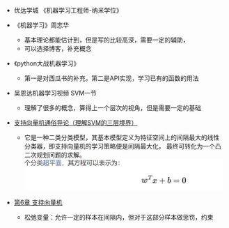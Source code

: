 * 优达学城 《机器学习工程师-纳米学位》
* 《机器学习》周志华
    * 基本理论都能估计到，但是写的比较高深，需要一定的辅助，
    * 可以选择博客，补充概念
* 《python大战机器学习》 
    * 第一是对西瓜书的补充，第二是API实现，学习已有的函数的用法
* 吴恩达机器学习视频 SVM一节
    * 理解了很多的概念，算得上一个层次的视角，但是需要一定的基础
    
    
    
* [支持向量机通俗导论（理解SVM的三层境界）](https://blog.csdn.net/macyang/article/details/38782399)

    * 它是一种二类分类模型，其基本模型定义为特征空间上的间隔最大的线性分类器，即支持向量机的学习策略便是间隔最大化，
    最终可转化为一个凸二次规划问题的求解。
    ![SVM_超平面方程](readme/SVM_超平面方程.png)

* [第6章 支持向量机](https://github.com/apachecn/MachineLearning/blob/master/docs/6.%E6%94%AF%E6%8C%81%E5%90%91%E9%87%8F%E6%9C%BA.md)
    * 松弛变量：允许一定的样本在间隔内，但对于这部分样本做惩罚，约束